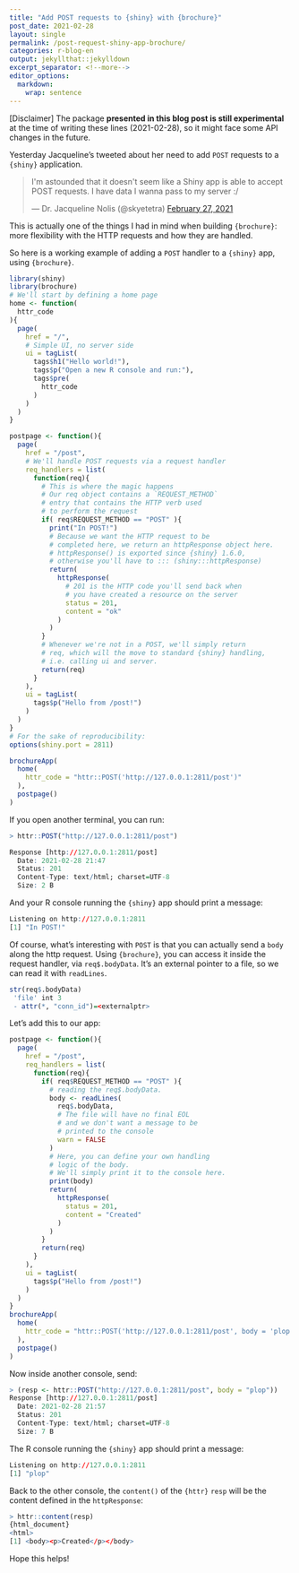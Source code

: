```yaml
---
title: "Add POST requests to {shiny} with {brochure}"
post_date: 2021-02-28
layout: single
permalink: /post-request-shiny-app-brochure/
categories: r-blog-en
output: jekyllthat::jekylldown
excerpt_separator: <!--more-->
editor_options: 
  markdown: 
    wrap: sentence
---
```


\[Disclaimer\] The package **presented in this blog post is still
experimental** at the time of writing these lines (2021-02-28), so it
might face some API changes in the future.

Yesterday Jacqueline’s tweeted about her need to add `POST` requests to
a `{shiny}` application.

<blockquote class="twitter-tweet">

<p lang="en" dir="ltr">

I'm astounded that it doesn't seem like a Shiny app is able to accept
POST requests. I have data I wanna pass to my server :/

</p>

— Dr. Jacqueline Nolis (@skyetetra)
<a href="https://twitter.com/skyetetra/status/1365785536049291264?ref_src=twsrc%5Etfw">February
27, 2021</a>

</blockquote>

<script async src="https://platform.twitter.com/widgets.js" charset="utf-8"></script>

This is actually one of the things I had in mind when building
`{brochure}`: more flexibility with the HTTP requests and how they are
handled.

So here is a working example of adding a `POST` handler to a `{shiny}`
app, using `{brochure}`.

``` r
library(shiny)
library(brochure)
# We'll start by defining a home page
home <- function(
  httr_code
){
  page(
    href = "/",
    # Simple UI, no server side
    ui = tagList(
      tags$h1("Hello world!"), 
      tags$p("Open a new R console and run:"),
      tags$pre(
        httr_code
      )
    )
  )
}

postpage <- function(){
  page(
    href = "/post",
    # We'll handle POST requests via a request handler
    req_handlers = list(
      function(req){
        # This is where the magic happens
        # Our req object contains a `REQUEST_METHOD` 
        # entry that contains the HTTP verb used 
        # to perform the request
        if( req$REQUEST_METHOD == "POST" ){
          print("In POST!")
          # Because we want the HTTP request to be 
          # completed here, we return an httpResponse object here. 
          # httpResponse() is exported since {shiny} 1.6.0, 
          # otherwise you'll have to ::: (shiny:::httpResponse)
          return(
            httpResponse(
              # 201 is the HTTP code you'll send back when 
              # you have created a resource on the server
              status = 201, 
              content = "ok"
            )
          )
        } 
        # Whenever we're not in a POST, we'll simply return 
        # req, which will the move to standard {shiny} handling, 
        # i.e. calling ui and server.
        return(req)
      }
    ), 
    ui = tagList(
      tags$p("Hello from /post!")
    )
  )
}
# For the sake of reproducibility:
options(shiny.port = 2811)

brochureApp(
  home(
    httr_code = "httr::POST('http://127.0.0.1:2811/post')"
  ),
  postpage()
)
```

If you open another terminal, you can run:

``` r
> httr::POST("http://127.0.0.1:2811/post")

Response [http://127.0.0.1:2811/post]
  Date: 2021-02-28 21:47
  Status: 201
  Content-Type: text/html; charset=UTF-8
  Size: 2 B
```

And your R console running the `{shiny}` app should print a message:

``` r
Listening on http://127.0.0.1:2811
[1] "In POST!"
```

Of course, what’s interesting with `POST` is that you can actually send
a `body` along the http request. Using `{brochure}`, you can access it
inside the request handler, via `req$.bodyData`. It’s an external
pointer to a file, so we can read it with `readLines`.

``` r
str(req$.bodyData)
 'file' int 3
 - attr(*, "conn_id")=<externalptr> 
```

Let’s add this to our app:

``` r
postpage <- function(){
  page(
    href = "/post",
    req_handlers = list(
      function(req){
        if( req$REQUEST_METHOD == "POST" ){
          # reading the req$.bodyData. 
          body <- readLines(
            req$.bodyData,
            # The file will have no final EOL
            # and we don't want a message to be 
            # printed to the console
            warn = FALSE
          )
          # Here, you can define your own handling 
          # logic of the body. 
          # We'll simply print it to the console here.
          print(body)
          return(
            httpResponse(
              status = 201, 
              content = "Created"
            )
          )
        } 
        return(req)
      }
    ), 
    ui = tagList(
      tags$p("Hello from /post!")
    )
  )
}
brochureApp(
  home(
    httr_code = "httr::POST('http://127.0.0.1:2811/post', body = 'plop')"
  ),
  postpage()
)
```

Now inside another console, send:

``` r
> (resp <- httr::POST("http://127.0.0.1:2811/post", body = "plop"))
Response [http://127.0.0.1:2811/post]
  Date: 2021-02-28 21:57
  Status: 201
  Content-Type: text/html; charset=UTF-8
  Size: 7 B
```

The R console running the `{shiny}` app should print a message:

``` r
Listening on http://127.0.0.1:2811
[1] "plop"
```

Back to the other console, the `content()` of the `{httr}` `resp` will
be the content defined in the `httpResponse`:

``` r
> httr::content(resp)
{html_document}
<html>
[1] <body><p>Created</p></body>
```

Hope this helps\!
